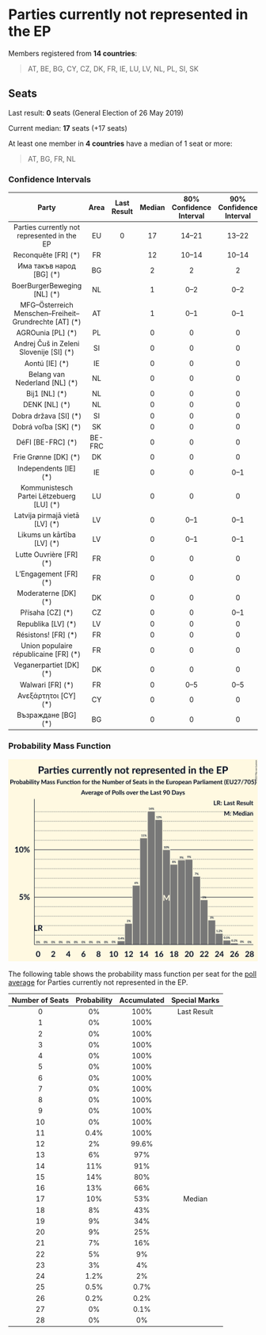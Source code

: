 # Parties currently not represented in the EP

Members registered from **14 countries**:

> AT, BE, BG, CY, CZ, DK, FR, IE, LU, LV, NL, PL, SI, SK

## Seats

Last result: **0** seats (General Election of 26 May 2019)

Current median: **17** seats (+17 seats)

At least one member in **4 countries** have a median of 1 seat or more:

> AT, BG, FR, NL

### Confidence Intervals

| Party | Area | Last Result | Median | 80% Confidence Interval | 90% Confidence Interval | 95% Confidence Interval | 99% Confidence Interval |
|:-----:|:----:|:-----------:|:------:|:-----------------------:|:-----------------------:|:-----------------------:|:-----------------------:|
| Parties currently not represented in the EP | EU | 0 | 17 | 14–21 | 13–22 | 12–23 | 12–25 |
| Reconquête [FR] (*) | FR | | 12 | 10–14 | 10–14 | 9–15 | 9–15 |
| Има такъв народ [BG] (*) | BG | | 2 | 2 | 2 | 2 | 2 |
| BoerBurgerBeweging [NL] (*) | NL | | 1 | 0–2 | 0–2 | 0–2 | 0–2 |
| MFG–Österreich Menschen–Freiheit–Grundrechte [AT] (*) | AT | | 1 | 0–1 | 0–1 | 0–1 | 0–1 |
| AGROunia [PL] (*) | PL | | 0 | 0 | 0 | 0 | 0 |
| Andrej Čuš in Zeleni Slovenije [SI] (*) | SI | | 0 | 0 | 0 | 0 | 0 |
| Aontú [IE] (*) | IE | | 0 | 0 | 0 | 0 | 0 |
| Belang van Nederland [NL] (*) | NL | | 0 | 0 | 0 | 0 | 0 |
| Bij1 [NL] (*) | NL | | 0 | 0 | 0 | 0 | 0 |
| DENK [NL] (*) | NL | | 0 | 0 | 0 | 0 | 0 |
| Dobra država [SI] (*) | SI | | 0 | 0 | 0 | 0 | 0 |
| Dobrá voľba [SK] (*) | SK | | 0 | 0 | 0 | 0 | 0 |
| DéFI [BE-FRC] (*) | BE-FRC | | 0 | 0 | 0 | 0 | 0 |
| Frie Grønne [DK] (*) | DK | | 0 | 0 | 0 | 0 | 0 |
| Independents [IE] (*) | IE | | 0 | 0 | 0–1 | 0–1 | 0–1 |
| Kommunistesch Partei Lëtzebuerg [LU] (*) | LU | | 0 | 0 | 0 | 0 | 0 |
| Latvija pirmajā vietā [LV] (*) | LV | | 0 | 0–1 | 0–1 | 0–1 | 0–1 |
| Likums un kārtība [LV] (*) | LV | | 0 | 0–1 | 0–1 | 0–1 | 0–1 |
| Lutte Ouvrière [FR] (*) | FR | | 0 | 0 | 0 | 0 | 0 |
| L’Engagement [FR] (*) | FR | | 0 | 0 | 0 | 0 | 0 |
| Moderaterne [DK] (*) | DK | | 0 | 0 | 0 | 0 | 0 |
| Přísaha [CZ] (*) | CZ | | 0 | 0 | 0–1 | 0–1 | 0–1 |
| Republika [LV] (*) | LV | | 0 | 0 | 0 | 0 | 0 |
| Résistons! [FR] (*) | FR | | 0 | 0 | 0 | 0 | 0 |
| Union populaire républicaine [FR] (*) | FR | | 0 | 0 | 0 | 0 | 0 |
| Veganerpartiet [DK] (*) | DK | | 0 | 0 | 0 | 0 | 0 |
| Walwari [FR] (*) | FR | | 0 | 0–5 | 0–5 | 0–5 | 0–6 |
| Ανεξάρτητοι [CY] (*) | CY | | 0 | 0 | 0 | 0 | 0 |
| Възраждане [BG] (*) | BG | | 0 | 0 | 0 | 0 | 0 |

### Probability Mass Function

![Graph with seats probability mass function not yet produced](average-2022-01-31-seats-pmf-partiescurrentlynotrepresentedintheep.png "Seats Probability Mass Function")

The following table shows the probability mass function per seat for the [poll average](average-2022-01-31.html) for Parties currently not represented in the EP.

| Number of Seats | Probability | Accumulated | Special Marks |
|:---------------:|:-----------:|:-----------:|:-------------:|
| 0 | 0% | 100% | Last Result |
| 1 | 0% | 100% |  |
| 2 | 0% | 100% |  |
| 3 | 0% | 100% |  |
| 4 | 0% | 100% |  |
| 5 | 0% | 100% |  |
| 6 | 0% | 100% |  |
| 7 | 0% | 100% |  |
| 8 | 0% | 100% |  |
| 9 | 0% | 100% |  |
| 10 | 0% | 100% |  |
| 11 | 0.4% | 100% |  |
| 12 | 2% | 99.6% |  |
| 13 | 6% | 97% |  |
| 14 | 11% | 91% |  |
| 15 | 14% | 80% |  |
| 16 | 13% | 66% |  |
| 17 | 10% | 53% | Median |
| 18 | 8% | 43% |  |
| 19 | 9% | 34% |  |
| 20 | 9% | 25% |  |
| 21 | 7% | 16% |  |
| 22 | 5% | 9% |  |
| 23 | 3% | 4% |  |
| 24 | 1.2% | 2% |  |
| 25 | 0.5% | 0.7% |  |
| 26 | 0.2% | 0.2% |  |
| 27 | 0% | 0.1% |  |
| 28 | 0% | 0% |  |


